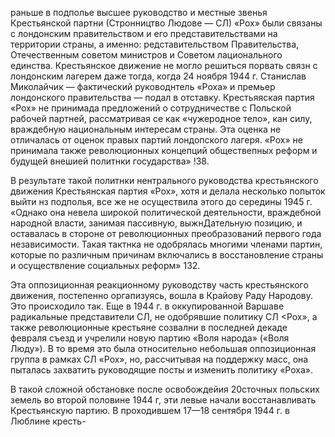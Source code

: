 раньше в подполье высшее руководство и местные звенья Крестьянской партни (Стронництво  Людове — СЛ) «Рох» были связаны с лондонским правительством и его представительствами на территории страны, а именно: редставительством Правительства, Отечественным советом министров и Советом лационального единства. Крестьянское движение не могло решиться порвать связн с лондонским лагерем даже тогда, когда 24 ноября 1944 г. Станислав Миколайчик — фактический руководнтель «Роха» и премьер лондонского правительства — подал в отставку. Крестьяяская партия «Рох» не принимада предложений о сотрудничестве с Польской рабочей партней, рассматривая се как «чужеродное тело», кан силу, враждебную национальным интересам страны. Эта оценка не отличалась от оценок правых партий лондопского лагеря. «Рох» не принимала также революционных концепций обществепных реформ и будущей внешией политнки государства» !38.

В результате такой политнки нентрального руководства крестьянского движения Крестьянская партия «Рох», хотя и делала несколько попыток выйти нз подполья, все же не осуществила этого до середины 1945 г. «Однако она невела широкой политической деятельности, враждебной народной власти, занимая пассивную, выжнДательную позицию, и оставалась в стороне от революционных преобразований первого года независимости. Такая тактнка не одобрялась многими членами партин, которые по различным причинам включались в восстановление страны и осуществление социальных реформ» 132.

Эта оппозиционная реакционному руководству часть крестьянского движения, постепенно оргапизуясь, вошла в Крайову Раду Народову. Это происходило так. Еще в 1944 г. в оккупированной Варшаве радикальные представители СЛ, не одобрявшие политику СЛ <Рох», а также революционные крестьяне созвални в последней декаде февраля съезд и учрелили новую партию «Воля народа» («Воля Люду»). В то время это была относительно небольшая оппозиционная группа в рамках СЛ «Рох», но, рассчитывая на поддержку масс, она пыталась захватить руководящие посты и изменить политику «Роха».

В такой сложной обстановке после освобождейия 20сточных польских земель во второй половине 1944 г, эти левые начали восстанавливать Крестьянскую партию. В проходившем 17—18 сентября 1944 г. в Люблине кресть-

